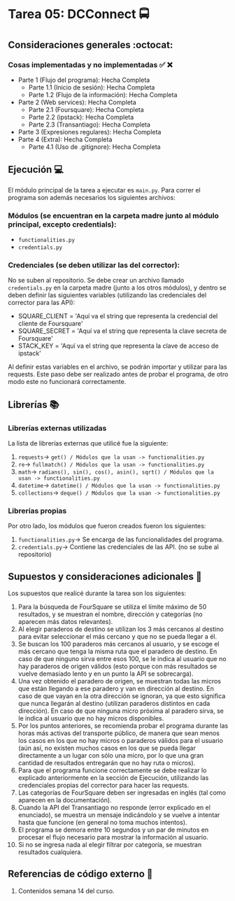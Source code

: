 # Tarea 05: DCConnect :oncoming_bus:

## Consideraciones generales :octocat:

### Cosas implementadas y no implementadas :white_check_mark: :x:

* Parte 1 (Flujo del programa): Hecha Completa
    * Parte 1.1 (Inicio de sesión): Hecha Completa
    * Parte 1.2 (Flujo de la información): Hecha Completa
* Parte 2 (Web services): Hecha Completa
    * Parte 2.1 (Foursquare): Hecha Completa
    * Parte 2.2 (ipstack): Hecha Completa
    * Parte 2.3 (Transantiago): Hecha Completa
* Parte 3 (Expresiones regulares): Hecha Completa
* Parte 4 (Extra): Hecha Completa
    * Parte 4.1 (Uso de .gitignore): Hecha Completa

## Ejecución :computer:
El módulo principal de la tarea a ejecutar es  ```main.py```. Para correr el programa son además necesarios los siguientes archivos:

### Módulos (se encuentran en la carpeta madre junto al módulo principal, excepto credentials):
* ```functionalities.py```
* ```credentials.py```

### Credenciales (se deben utilizar las del corrector):
No se suben al repositorio. Se debe crear un archivo llamado ```credentials.py``` en la carpeta madre (junto a los otros módulos), y dentro se deben definir las siguientes variables (utilizando las credenciales del corrector para las API):

- SQUARE_CLIENT = 'Aquí va el string que representa la credencial del cliente de Foursquare'
- SQUARE_SECRET = 'Aquí va el string que representa la clave secreta de Foursquare'
- STACK_KEY = 'Aquí va el string que representa la clave de acceso de ipstack'

Al definir estas variables en el archivo, se podrán importar y utilizar para las requests. Este paso debe ser realizado antes de probar el programa, de otro modo este no funcionará correctamente.

## Librerías :books:
### Librerías externas utilizadas
La lista de librerías externas que utilicé fue la siguiente:

1. ```requests```-> ```get() / Módulos que la usan -> functionalities.py```
2. ```re```-> ```fullmatch() / Módulos que la usan -> functionalities.py```
3. ```math```-> ```radians(), sin(), cos(), asin(), sqrt() / Módulos que la usan -> functionalities.py```
4. ```datetime```-> ```datetime() / Módulos que la usan -> functionalities.py```
5. ```collections```-> ```deque() / Módulos que la usan -> functionalities.py```

### Librerías propias
Por otro lado, los módulos que fueron creados fueron los siguientes:

1. ```functionalities.py```-> Se encarga de las funcionalidades del programa.
2. ```credentials.py```-> Contiene las credenciales de las API. (no se sube al repositorio)

## Supuestos y consideraciones adicionales :thinking:
Los supuestos que realicé durante la tarea son los siguientes:

1. Para la búsqueda de FourSquare se utiliza el límite máximo de 50 resultados, y se muestran el nombre, dirección y categorías (no aparecen más datos relevantes).
2. Al elegir paraderos de destino se utilizan los 3 más cercanos al destino para evitar seleccionar el más cercano y que no se pueda llegar a él.
3. Se buscan los 100 paraderos más cercanos al usuario, y se escoge el más cercano que tenga la misma ruta que el paradero de destino. En caso de que ninguno sirva entre esos 100, se le indica al usuario que no hay paraderos de origen válidos (esto porque con más resultados se vuelve demasiado lento y en un punto la API se sobrecarga).
4. Una vez obtenido el paradero de origen, se muestran todas las micros que están llegando a ese paradero y van en dirección al destino. En caso de que vayan en la otra dirección se ignoran, ya que esto significa que nunca llegarán al destino (utilizan paraderos distintos en cada dirección). En caso de que ninguna micro próxima al paradero sirva, se le indica al usuario que no hay micros disponibles.
5. Por los puntos anteriores, se recomienda probar el programa durante las horas más activas del transporte público, de manera que sean menos los casos en los que no hay micros o paraderos válidos para el usuario (aún así, no existen muchos casos en los que se pueda llegar directamente a un lugar con sólo una micro, por lo que una gran cantidad de resultados entregarán que no hay ruta o micros).
6. Para que el programa funcione correctamente se debe realizar lo explicado anteriormente en la sección de Ejecución, utilizando las credenciales propias del corrector para hacer las requests.
7. Las categorías de FourSquare deben ser ingresadas en inglés (tal como aparecen en la documentación).
8. Cuando la API del Transantiago no responde (error explicado en el enunciado), se muestra un mensaje indicándolo y se vuelve a intentar hasta que funcione (en general no toma muchos intentos).
9. El programa se demora entre 10 segundos y un par de minutos en procesar el flujo necesario para mostrar la información al usuario.
10. Si no se ingresa nada al elegir filtrar por categoría, se muestran resultados cualquiera.

## Referencias de código externo :book:
1. Contenidos semana 14 del curso.

